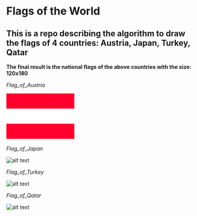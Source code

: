 # Flags of the World
## This is a repo describing the algorithm to draw the flags of 4 countries: Austria, Japan, Turkey, Qatar

**The final result is the national flags of the above countries with the size: 120x180**

_Flag_of_Austria_

![alt text](https://github.com/ikkear99/BAP-AI-Training/blob/master/image_processing/img/flag_of_Austria.png)

_Flag_of_Japan_

![alt text](E:\DIEN_BAPSoftware\Bap_venv\image_processing\img\flag_of_Japan.png)

_Flag_of_Turkey_

![alt text](E:\DIEN_BAPSoftware\Bap_venv\image_processing\img\flag_of_Turkey.png)

_Flag_of_Qatar_

![alt text](E:\DIEN_BAPSoftware\Bap_venv\image_processing\img\flag_of_Quatar.png)